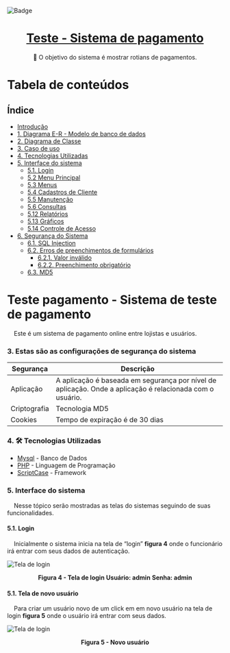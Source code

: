 ![Badge](https://img.icons8.com/stickers/100/000000/cash-in-hand.png?style=for-the-badge&logo=ghost)
<h1 align="center">
    <a href="https://www.vancouvertec.com.br"> Teste - Sistema de pagamento</a>
</h1>
<p align="center">🚀 O objetivo do sistema é mostrar rotians de pagamentos.</p>

Tabela de conteúdos
=================
## Índice
* [Introdução](https://github.com/rafaelferreira2312/teste-pagamento#teste-pagamento---sistema-de-teste-de-pagamento)
* [1. Diagrama E-R - Modelo de banco de dados]()
* [2. Diagrama de Classe]()
* [3. Caso de uso]()
* [4. Tecnologias Utilizadas](https://github.com/rafaelferreira2312/teste-pagamento#4--tecnologias-utilizadas)
* [5. Interface do sistema](https://github.com/rafaelferreira2312/teste-pagamento#5-interface-do-sistema)
  * [5.1. Login](https://github.com/rafaelferreira2312/teste-pagamento#51-login)
  * [5.2 Menu Principal]()
  * [5.3 Menus]()
  * [5.4 Cadastros de Cliente]()
  * [5.5 Manutenção]()
  * [5.6 Consultas]()
  * [5.12 Relatórios]()
  * [5.13 Gráficos]()
  * [5.14 Controle de Acesso]()
* [6. Segurança do Sistema]()
  * [6.1. SQL Injection]()
  * [6.2. Erros de preenchimentos de formulários]()
     * [6.2.1. Valor inválido]()
     * [6.2.2. Preenchimento obrigatório]()
  * [6.3. MD5]()

# Teste pagamento - Sistema de teste de pagamento

&nbsp;&nbsp;&nbsp;&nbsp;Este é um sistema de pagamento online entre lojistas e usuários.

### 3. Estas são as configurações de segurança do sistema 
| Segurança | Descrição |
| --- | --- |
| Aplicação | A aplicação é baseada em segurança por nível de aplicação. Onde a aplicação é relacionada com o usuário. |
| Criptografia | Tecnologia MD5 |
| Cookies | Tempo de expiração é de 30 dias |

### 4. 🛠 Tecnologias Utilizadas 
- [Mysql](https://www.mysql.com/) - Banco de Dados
- [PHP](https://www.php.net/) -  Linguagem de Programação
- [ScriptCase](https://www.scriptcase.com.br/) -  Framework

 ### 5. Interface do sistema
&nbsp;&nbsp;&nbsp;&nbsp;Nesse tópico serão mostradas as telas do sistemas seguindo de suas funcionalidades.
 
 #### 5.1. Login
&nbsp;&nbsp;&nbsp;&nbsp;Inicialmente o sistema inicia na tela de “login” **figura 4** onde o funcionário irá entrar com seus dados de autenticação.

<img src="https://github.com/rafaelferreira2312/teste-pagamento/blob/main/imagens/tela_login_sistema.png"
alt="Tela de login" title="Clique para ampliar">
  <p align="center">
    <b>Figura 4 - Tela de login</b>
    <b>Usuário: admin</b>
    <b>Senha: admin</b>
  </p>
</img>

#### 5.1. Tela de novo usuário
&nbsp;&nbsp;&nbsp;&nbsp;Para criar um usuário novo de um click em em novo usuário na tela de login **figura 5** onde o usuário irá entrar com seus dados.

<img src="https://github.com/rafaelferreira2312/teste-pagamento/blob/main/imagens/novo_usuario.png"
alt="Tela de login" title="Clique para ampliar">
  <p align="center">
    <b>Figura 5 - Novo usuário</b>    
  </p>
</img>